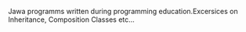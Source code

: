 Jawa programms written during programming education.Excersices on Inheritance, Composition Classes etc...

